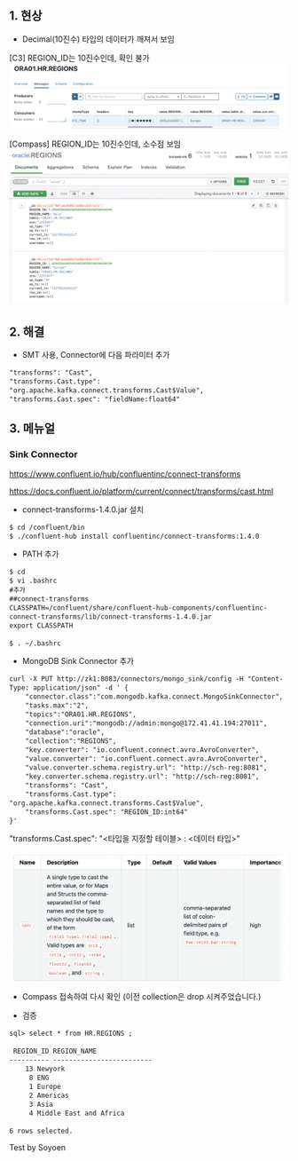 ## 1. 현상

- Decimal(10진수) 타입의 데이터가 깨져서 보임

[C3] REGION_ID는 10진수인데, 확인 불가  
![console](../images/sink_type/sinktype1.png)

[Compass] REGION_ID는 10진수인데, 소수점 보임  
![console](../images/sink_type/sinktype2.png)

## 2. 해결

- SMT 사용, Connector에 다음 파라미터 추가  
```
"transforms": "Cast",
"transforms.Cast.type": "org.apache.kafka.connect.transforms.Cast$Value",
"transforms.Cast.spec": "fieldName:float64"
```

## 3. 메뉴얼

### Sink Connector
https://www.confluent.io/hub/confluentinc/connect-transforms

https://docs.confluent.io/platform/current/connect/transforms/cast.html

- connect-transforms-1.4.0.jar 설치  
```
$ cd /confluent/bin
$ ./confluent-hub install confluentinc/connect-transforms:1.4.0
```

- PATH 추가  
```
$ cd 
$ vi .bashrc
#추가
##connect-transforms
CLASSPATH=/confluent/share/confluent-hub-components/confluentinc-connect-transforms/lib/connect-transforms-1.4.0.jar
export CLASSPATH

$ . ~/.bashrc
```

- MongoDB Sink Connector 추가  

```
curl -X PUT http://zk1:8083/connectors/mongo_sink/config -H "Content-Type: application/json" -d ' {
    "connector.class":"com.mongodb.kafka.connect.MongoSinkConnector",
    "tasks.max":"2",
    "topics":"ORA01.HR.REGIONS",
    "connection.uri":"mongodb://admin:mongo@172.41.41.194:27011",
    "database":"oracle",
    "collection":"REGIONS",
    "key.converter": "io.confluent.connect.avro.AvroConverter",
    "value.converter": "io.confluent.connect.avro.AvroConverter",
    "value.converter.schema.registry.url": "http://sch-reg:8081",
    "key.converter.schema.registry.url": "http://sch-reg:8081",
    "transforms": "Cast",
    "transforms.Cast.type": "org.apache.kafka.connect.transforms.Cast$Value",
    "transforms.Cast.spec": "REGION_ID:int64"
}'
```

"transforms.Cast.spec": "<타입을 지정할 테이블> : <데이터 타입>"

![console](../images/sink_type/sinktype3.png)

- Compass 접속하여 다시 확인 (이전 collection은 drop 시켜주었습니다.)  

- 검증  
```
sql> select * from HR.REGIONS ;

 REGION_ID REGION_NAME
---------- -------------------------
	13 Newyork
	 8 ENG
	 1 Europe
	 2 Americas
	 3 Asia
	 4 Middle East and Africa

6 rows selected.
```

Test by Soyoen
